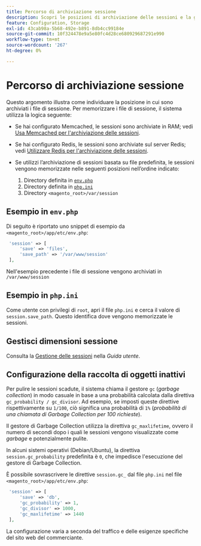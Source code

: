 ```yaml
---
title: Percorso di archiviazione sessione
description: Scopri le posizioni di archiviazione delle sessioni e la gestione dei file in Adobe Commerce. Scopri la logica di archiviazione e le opzioni di configurazione.
feature: Configuration, Storage
exl-id: 43cab98a-5b68-492e-b891-8db4cc99184e
source-git-commit: 10f324478e9a5e80fc4d28ce680929687291e990
workflow-type: tm+mt
source-wordcount: '267'
ht-degree: 0%

---
```


# Percorso di archiviazione sessione

Questo argomento illustra come individuare la posizione in cui sono archiviati i file di sessione. Per memorizzare i file di sessione, il sistema utilizza la logica seguente:

- Se hai configurato Memcached, le sessioni sono archiviate in RAM; vedi [Usa Memcached per l&#39;archiviazione delle sessioni](memcached.md).
- Se hai configurato Redis, le sessioni sono archiviate sul server Redis; vedi [Utilizzare Redis per l&#39;archiviazione delle sessioni](../cache/redis-session.md).
- Se utilizzi l’archiviazione di sessioni basata su file predefinita, le sessioni vengono memorizzate nelle seguenti posizioni nell’ordine indicato:

   1. Directory definita in [`env.php`](#example-in-envphp)
   1. Directory definita in [`php.ini`](#example-in-phpini)
   1. Directory `<magento_root>/var/session`

## Esempio in `env.php`

Di seguito è riportato uno snippet di esempio da `<magento_root>/app/etc/env.php`:

```php
 'session' => [
     'save' => 'files',
     'save_path' => '/var/www/session'
 ],
```

Nell&#39;esempio precedente i file di sessione vengono archiviati in `/var/www/session`

## Esempio in `php.ini`

Come utente con privilegi di `root`, apri il file `php.ini` e cerca il valore di `session.save_path`. Questo identifica dove vengono memorizzate le sessioni.

## Gestisci dimensioni sessione

Consulta la [Gestione delle sessioni](https://experienceleague.adobe.com/it/docs/commerce-admin/systems/security/security-session-management) nella _Guida utente_.

## Configurazione della raccolta di oggetti inattivi

Per pulire le sessioni scadute, il sistema chiama il gestore `gc` (_garbage collection_) in modo casuale in base a una probabilità calcolata dalla direttiva `gc_probability / gc_divisor`. Ad esempio, se imposti queste direttive rispettivamente su `1/100`, ciò significa una probabilità di `1%` (_probabilità di una chiamata di Garbage Collection per 100 richieste_).

Il gestore di Garbage Collection utilizza la direttiva `gc_maxlifetime`, ovvero il numero di secondi dopo i quali le sessioni vengono visualizzate come _garbage_ e potenzialmente pulite.

In alcuni sistemi operativi (Debian/Ubuntu), la direttiva `session.gc_probability` predefinita è `0`, che impedisce l&#39;esecuzione del gestore di Garbage Collection.

È possibile sovrascrivere le direttive `session.gc_` dal file `php.ini` nel file `<magento_root>/app/etc/env.php`:

```php
 'session' => [
     'save' => 'db',
     'gc_probability' => 1,
     'gc_divisor' => 1000,
     'gc_maxlifetime' => 1440
 ],
```

La configurazione varia a seconda del traffico e delle esigenze specifiche del sito web del commerciante.
